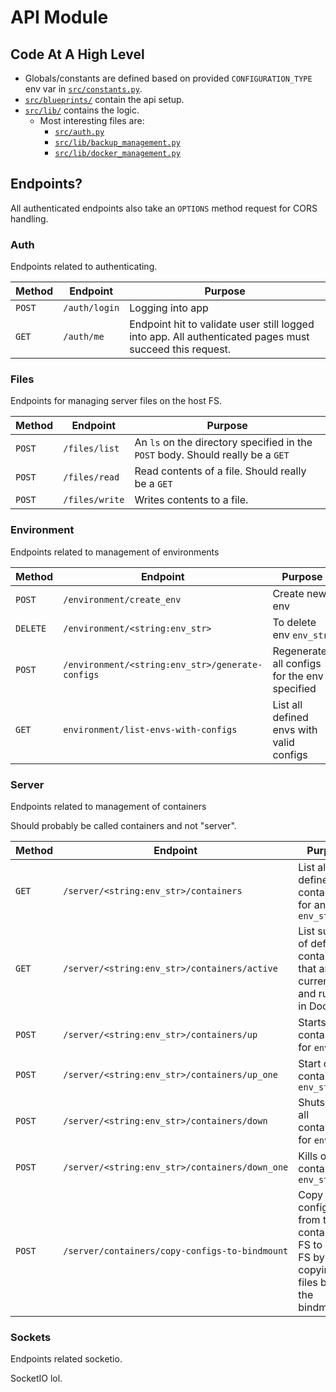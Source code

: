 # API Module
## Code At A High Level
- Globals/constants are defined based on provided `CONFIGURATION_TYPE` env var in [`src/constants.py`](constants.py).
- [`src/blueprints/`](blueprints/) contain the api setup.
- [`src/lib/`](lib/) contains the logic.
  - Most interesting files are:
    - [`src/auth.py`](lib/auth.py)
    - [`src/lib/backup_management.py`](lib/backup_management.py)
    - [`src/lib/docker_management.py`](lib/docker_management.py)

## Endpoints?
All authenticated endpoints also take an `OPTIONS` method request for CORS handling.

### Auth
Endpoints related to authenticating.

|Method|Endpoint|Purpose|
|------|--------|-------|
|`POST`|`/auth/login`|Logging into app|
|`GET`|`/auth/me`|Endpoint hit to validate user still logged into app. All authenticated pages must succeed this request.|


### Files
Endpoints for managing server files on the host FS.

|Method|Endpoint|Purpose|
|------|--------|-------|
|`POST`|`/files/list`|An `ls` on the directory specified in the `POST` body. Should really be a `GET`|
|`POST`|`/files/read`|Read contents of a file. Should really be a `GET`|
|`POST`|`/files/write`|Writes contents to a file.|


### Environment 
Endpoints related to management of environments

|Method|Endpoint|Purpose|
|------|--------|-------|
|`POST`|`/environment/create_env`|Create new env|
|`DELETE`|`/environment/<string:env_str>`|To delete env `env_str`|
|`POST`|`/environment/<string:env_str>/generate-configs`|Regenerates all configs for the env specified|
|`GET`|`environment/list-envs-with-configs`|List all defined envs with valid configs|


### Server
Endpoints related to management of containers

Should probably be called containers and not "server".

|Method|Endpoint|Purpose|
|------|--------|-------|
|`GET`|`/server/<string:env_str>/containers`|List all defined containers for an `env_str`|
|`GET`|`/server/<string:env_str>/containers/active`|List subset of defined containers that are currently up and running in Docker.|
|`POST`|`/server/<string:env_str>/containers/up`|Starts up all containers for `env_str`|
|`POST`|`/server/<string:env_str>/containers/up_one`|Start one container in `env_str`|
|`POST`|`/server/<string:env_str>/containers/down`|Shuts down all containers for `env_str`|
|`POST`|`/server/<string:env_str>/containers/down_one`|Kills one container in `env_str`|
|`POST`|`/server/containers/copy-configs-to-bindmount`|Copy configs from the container FS to host FS by copying files back to the bindmounts.|


### Sockets
Endpoints related socketio.

SocketIO lol.